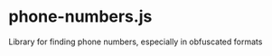 phone-numbers.js
================

Library for finding phone numbers, especially in obfuscated formats

